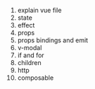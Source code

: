 1. explain vue file
2. state
3. effect
4. props
5. props bindings and emit
6. v-modal
7. if and for
8. children
9. http
10. composable
